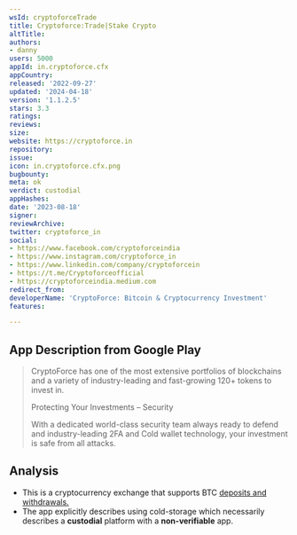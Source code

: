 ```yaml
---
wsId: cryptoforceTrade
title: Cryptoforce:Trade|Stake Crypto
altTitle: 
authors:
- danny
users: 5000
appId: in.cryptoforce.cfx
appCountry: 
released: '2022-09-27'
updated: '2024-04-18'
version: '1.1.2.5'
stars: 3.3
ratings: 
reviews: 
size: 
website: https://cryptoforce.in
repository: 
issue: 
icon: in.cryptoforce.cfx.png
bugbounty: 
meta: ok
verdict: custodial
appHashes: 
date: '2023-08-18'
signer: 
reviewArchive: 
twitter: cryptoforce_in
social:
- https://www.facebook.com/cryptoforceindia
- https://www.instagram.com/cryptoforce_in
- https://www.linkedin.com/company/cryptoforcein
- https://t.me/Cryptoforceofficial
- https://cryptoforceindia.medium.com
redirect_from: 
developerName: 'CryptoForce: Bitcoin & Cryptocurrency Investment'
features: 

---
```


## App Description from Google Play

> CryptoForce has one of the most extensive portfolios of blockchains and a variety of industry-leading and fast-growing 120+ tokens to invest in.
>
> Protecting Your Investments – Security
>
> With a dedicated world-class security team always ready to defend and industry-leading 2FA and Cold wallet technology, your investment is safe from all attacks.

## Analysis 

- This is a cryptocurrency exchange that supports BTC [deposits and withdrawals.](https://cryptoforce.in/fee-schedule)
- The app explicitly describes using cold-storage which necessarily describes a **custodial** platform with a **non-verifiable** app.